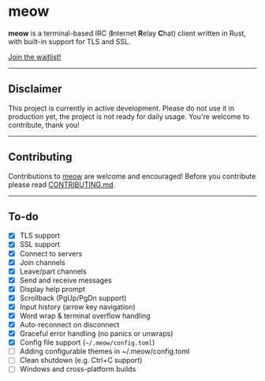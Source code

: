 # meow

**meow** is a terminal-based IRC (**I**nternet **R**elay **C**hat) client written in Rust, with built-in support for TLS and SSL.

[Join the waitlist!](https://meow-irc.vercel.app)

---

## Disclaimer

This project is currently in active development. Please do not use it in production yet, the project is not ready for daily usage. You're welcome to contribute, thank you!

---

## Contributing
Contributions to [meow](https://github.com/myferr/meow) are welcome and encouraged! Before you contribute please read [CONTRIBUTING.md](CONTRIBUTING.md).

---

## To-do

- [x] TLS support
- [x] SSL support
- [x] Connect to servers
- [x] Join channels
- [x] Leave/part channels
- [x] Send and receive messages
- [x] Display help prompt
- [x] Scrollback (PgUp/PgDn support)
- [x] Input history (arrow key navigation)
- [x] Word wrap & terminal overflow handling
- [x] Auto-reconnect on disconnect
- [x] Graceful error handling (no panics or unwraps)
- [x] Config file support (`~/.meow/config.toml`)
- [ ] Adding configurable themes in ~/.meow/config.toml
- [ ] Clean shutdown (e.g. Ctrl+C support)
- [ ] Windows and cross-platform builds
